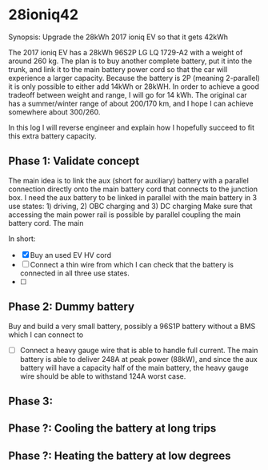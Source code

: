 # 28ioniq42
Synopsis: Upgrade the 28kWh 2017 ioniq EV so that it gets 42kWh

The 2017 ioniq EV has a 28kWh 96S2P LG LQ 1729-A2 with a weight of around 260 kg. The plan is to buy another complete battery, put it into the trunk, and link it to the main battery power cord so that the car will experience a larger capacity. Because the battery is 2P (meaning 2-parallel) it is only possible to either add 14kWh or 28kWH. In order to achieve a good tradeoff between weight and range, I will go for 14 kWh. The original car has a summer/winter range of about 200/170 km, and I hope I can achieve somewhere about 300/260.

In this log I will reverse engineer and explain how I hopefully succeed to fit this extra battery capacity.


## Phase 1: Validate concept

The main idea is to link the aux (short for auxiliary) battery with a parallel connection directly onto the main battery cord that connects to the junction box. I need the aux battery to be linked in parallel with the main battery in 3 use states: 1) driving, 2) OBC charging and 3) DC charging
Make sure that accessing the main power rail is possible by parallel coupling the main battery cord.
The main 

In short:
  - [x] Buy an used EV HV cord
  - [ ] Connect a thin wire from which I can check that the battery is connected in all three use states.
  - [ ]

## Phase 2: Dummy battery

Buy and build a very small battery, possibly a 96S1P battery without a BMS which I can connect to

  - [ ] Connect a heavy gauge wire that is able to handle full current. The main battery is able to deliver 248A at peak power (88kW), and since the aux battery will have a capacity half of the main battery, the heavy gauge wire should be able to withstand 124A worst case.

## Phase 3:

## Phase ?: Cooling the battery at long trips

## Phase ?: Heating the battery at low degrees


